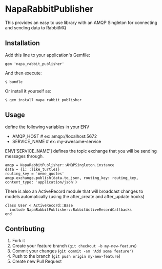 # NapaRabbitPublisher

This provides an easy to use library with an AMQP Singleton for connecting and sending data to RabbitMQ

## Installation

Add this line to your application's Gemfile:

    gem 'napa_rabbit_publisher'

And then execute:

    $ bundle

Or install it yourself as:

    $ gem install napa_rabbit_publisher

## Usage

define the following variables in your ENV
+ AMQP_HOST # ex: amqp://localhost:5672
+ SERVICE_NAME # ex: my-awesome-service

ENV['SERVICE_NAME'] defines the topic exchange that you will be sending messages through.

```
amqp = NapaRabbitPublisher::AMQPSingleton.instance
data = {i: :like_turtles}
routing_key = 'meme_quotes'
amqp.exchange.publish(data.to_json, routing_key: routing_key, content_type: 'application/json')
```

There is also an ActiveRecord module that will broadcast changes to models automatically (using the after_create and after_update hooks)

```
class User < ActiveRecord::Base
  include NapaRabbitPublisher::RabbitActiveRecordCallbacks
end
```

## Contributing

1. Fork it
2. Create your feature branch (`git checkout -b my-new-feature`)
3. Commit your changes (`git commit -am 'Add some feature'`)
4. Push to the branch (`git push origin my-new-feature`)
5. Create new Pull Request
